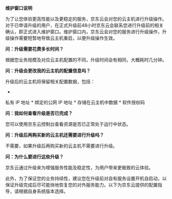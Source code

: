 **维护窗口说明**

为了让您体验更高性能以及更稳定的服务，京东云会对您的云主机进行升级操作。对于已申请升级的用户，在正式升级前48小时京东云会联系您进行升级前的相关确认，即正式进入维护窗口。维护窗口内，京东云会对您的服务进行升级操作，升级操作需要短暂地导致云主机重启，以便升级操作生效。

**问：升级需要花费多长时间？**

根据您业务规模及对应云主机配置的不同，升级时间会有相同，大概耗时几分钟。

**问：升级会更改我的云主机的配置信息吗？**

升级后的云主机将保留相关配置数据，包括：

* 
私有 IP 地址
* 
绑定的公网 IP 地址
* 
存储在云主机中数据
* 
软件授权码

**问：我如何查看升级是否已完成？**

您可以使用京东云控制台查看资源是否已正常处于运行中状态。

**问：升级后再购买新的云主机还需要进行升级吗？**

不需要，如果升级后再购买新的云主机不需要进行升级。

**问：为什么要进行这些升级？**

京东云通过升级来为增强服务性能及稳定性，为用户带来更极致的云体验。

此外，为了保证您的业务持续性，建议您在升级前对自有服务设置开机自启动，以保证升级完成后尽可能快地恢复您的对外服务能力。以下为京东云提供的配置指导，请根据自身系统版本选择。